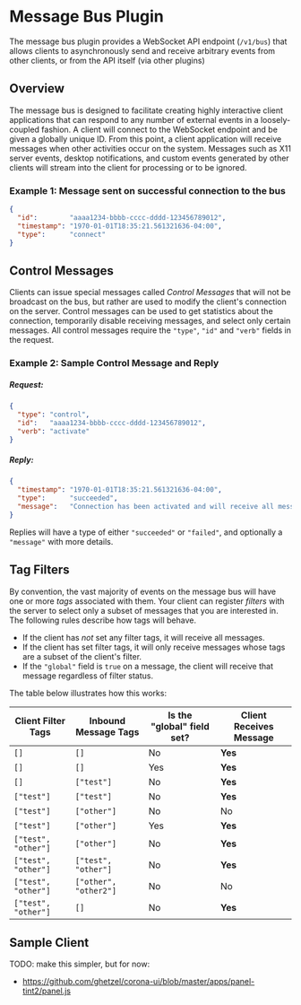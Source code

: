 # Message Bus Plugin

The message bus plugin provides a WebSocket API endpoint (`/v1/bus`) that allows clients to asynchronously send and receive arbitrary events from other clients, or from the API itself (via other plugins)

## Overview

The message bus is designed to facilitate creating highly interactive client applications that can respond to any number of external events in a loosely-coupled fashion.  A client will connect to the WebSocket endpoint and be given a globally unique ID.  From this point, a client application will receive messages when other activities occur on the system.  Messages such as X11 server events, desktop notifications, and custom events generated by other clients will stream into the client for processing or to be ignored.

### Example 1: Message sent on successful connection to the bus
```json
{
  "id":        "aaaa1234-bbbb-cccc-dddd-123456789012",
  "timestamp": "1970-01-01T18:35:21.561321636-04:00",
  "type":      "connect"
}
```


## Control Messages

Clients can issue special messages called _Control Messages_ that will not be broadcast on the bus, but rather are used to modify the client's connection on the server.  Control messages can be used to get statistics about the connection, temporarily disable receiving messages, and select only certain messages.  All control messages require the `"type"`, `"id"` and `"verb"` fields in the request.

### Example 2: Sample Control Message and Reply

##### Request:
```json
{
  "type": "control",
  "id":   "aaaa1234-bbbb-cccc-dddd-123456789012",
  "verb": "activate"
}

```

##### Reply:
```json
{
  "timestamp": "1970-01-01T18:35:21.561321636-04:00",
  "type":      "succeeded",
  "message":   "Connection has been activated and will receive all messages destined for it"
}

```

Replies will have a type of either `"succeeded"` or `"failed"`, and optionally a `"message"` with more details.


## Tag Filters

By convention, the vast majority of events on the message bus will have one or more _tags_ associated with them.  Your client can register _filters_ with the server to select only a subset of messages that you are interested in.  The following rules describe how tags will behave.

* If the client has _not_ set any filter tags, it will receive all messages.
* If the client has set filter tags, it will only receive messages whose tags are a subset of the client's filter.
* If the `"global"` field is `true` on a message, the client will receive that message regardless of filter status.

The table below illustrates how this works:

| Client Filter Tags                | Inbound Message Tags                 | Is the "global" field set? | Client Receives Message  |
| --------------------------------- | ------------------------------------ | -------------------------- | ------------------------ |
| `[]`                              | `[]`                                 | No                         | **Yes**                  |
| `[]`                              | `[]`                                 | Yes                        | **Yes**                  |
| `[]`                              | `["test"]`                           | No                         | **Yes**                  |
| `["test"]`                        | `["test"]`                           | No                         | **Yes**                  |
| `["test"]`                        | `["other"]`                          | No                         | No                       |
| `["test"]`                        | `["other"]`                          | Yes                        | **Yes**                  |
| `["test", "other"]`               | `["other"]`                          | No                         | **Yes**                  |
| `["test", "other"]`               | `["test", "other"]`                  | No                         | **Yes**                  |
| `["test", "other"]`               | `["other", "other2"]`                | No                         | No                       |
| `["test", "other"]`               | `[]`                                 | No                         | **Yes**                  |


## Sample Client

TODO: make this simpler, but for now:

* <https://github.com/ghetzel/corona-ui/blob/master/apps/panel-tint2/panel.js>